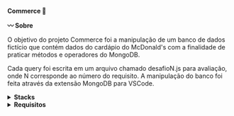<strong>Commerce :fries:</strong>

<strong>:wavy_dash: Sobre</strong>

O objetivo do projeto Commerce foi a manipulação de um banco de dados fictício que contém dados do cardápio do McDonald's com a finalidade de praticar métodos e operadores do MongoDB. 

Cada query foi escrita em um arquivo chamado desafioN.js para avaliação, onde N corresponde ao número do requisito. A manipulação do banco foi feita através da extensão MongoDB para VSCode.

<details>
  <summary><strong> Stacks </strong></summary><br />

  * Docker
  * Node JS
  * MongoDB

</details>

<details>
  <summary><strong> Requisitos </strong></summary><br />

  * 1 - Retorne a quantidade de documentos inseridos na coleção produtos
  * 2 - Ordene a coleção produtos pela quantidade de lanches vendidos em ordem crescente, mostrando apenas o nome e a quantidade de lanches vendidos
  * 3 - Retorne o lanche mais vendido, mostrando apenas o nome e a quantidade do lanche mais vendido
  * 4 - Retorne os lanches que tiveram vendas maiores que 50 e menores que 100, mostrando apenas o nome e a quantidade de lanches vendidos em ordem crescente
  * 5 - Retorne o nome, as curtidas e vendidos dos lanches que tiveram quantidade de curtidas igual a 36 ou tenham a quantidade de vendas igual a 85
  * 6 - Retorne o nome e as curtidas dos lanches que tiveram curtidas maiores que 10 e menores que 100
  * 7 - Retorne o nome e vendidos dos lanches que tenham sido vendidos com uma quantidade diferente de 50 e em que o campo tags não exista
  * 8 - Delete os lanches com menos de 50 curtidas e retorne o nome dos lanches que restaram no banco
  * 9 - Retorne o nome de todos os lanches que possuam calorias abaixo de 500
  * 10 - Retorne o nome de todos os lanches que tenham o percentual de proteínas maior ou igual a 30 e menor ou igual a 40
  * 11 - Retorne o nome do produto, a quantidade de curtidas e quantos itens foram vendidos dos produtos que não sejam iguais a Big Mac e McChicken
  * 12 - Adicione ketchup aos ingredientes para todos os sanduíches menos o McChicken, garantindo que não haja duplicidade nos ingredientes
  * 13 - Inclua o campo criadoPor em todos os documentos, colocando Ronald McDonald no valor desse campo
  * 14 - Crie uma query que retorne todos os lanches que possuem picles em seus ingredientes e mostre apenas os 3 primeiros itens contidos no array valoresNutricionais
  * 15 - Adicione o campo avaliacao em todos os documentos da coleção e efetue alterações nesse campo
  * 16 - Adicione o campo ultimaModificacao com a data corrente somente no sanduíche Big Mac
  * 17 - Retorne a quantidade total de produtos em uma nova coleção chamada resumoProdutos
  * 18 - Inclua bacon no final da lista de ingredientes dos sanduíches Big Mac e Quarteirão com Queijo
  * 19 - Remova o item cebola de todos os sanduíches

  * 20 - Remova o primeiro ingrediente do sanduíche Quarteirão com Queijo
  * 21 - Remova o último ingrediente do sanduíche Cheddar McMelt
  * 22 - Adicione a quantidade de vendas dos sanduíches por dia da semana
  * 23 - Insira os valores combo e tasty no array tags de todos os sanduíches e aproveite para deixar os valores em ordem alfabética ascendente (A a Z)
  * 24 - Ordene em todos os documentos os valores do array valoresNutricionais pelo campo percentual de forma decrescente
  * 25 - Adicione o valor muito sódio ao final do array tags nos produtos em que o percentual de sódio seja maior ou igual a 40
  * 26 - Adicione o valor contém sódio ao final do array tags nos produtos em que o percentual de sódio seja maior do que 20 e menor do que 40
  * 27 - Conte quantos produtos contém Mc no nome, sem considerar letras maiúsculas ou minúsculas
  * 28 - Conte quantos produtos têm 4 ingredientes
  * 29 - Renomeie o campo descricao para descricaoSite em todos os documentos
  * 30 - Remova o campo curtidas do item Big Mac
  * 31 - Retorne o nome dos sanduíches em que o número de curtidas é maior que o número de sanduíches vendidos
  * 32 - Retorne o nome e a quantidade de vendas (vendidos) dos sanduíches em que o número de vendas é múltiplo de 5

</details>
